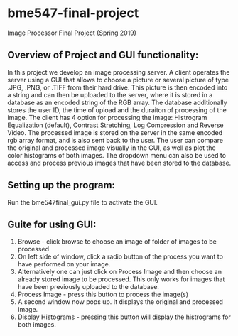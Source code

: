 # bme547-final-project
Image Processor Final Project (Spring 2019)

## Overview of Project and GUI functionality:
In this project we develop an image processing server. A client operates the server using a GUI
that allows to choose a picture or several picture of type .JPG, .PNG, or .TIFF from their hard drive.
This picture is then encoded into a string and can then be uploaded to the server, where it is stored in a database as an encoded string of the RGB array. The database additionally stores the user ID, the time of upload and the duraiton of processing of the image.
The client has 4 option for processing the image: Histrogram Equalization (default), Contrast Stretching, Log Compression and Reverse Video. The processed image is stored on the server in the same encoded rgb array format, and is also sent back to the user. The user can compare the original and processed image visually in the GUI, as well as plot the color histograms of both images. The dropdown menu can also be used to access and process previous images that have been stored to the database.

## Setting up the program:
Run the bme547final_gui.py file to activate the GUI.

## Guite for using GUI:
1. Browse - click browse to choose an image of folder of images to be processed
2. On left side of window, click a radio button of the process you want to have performed on your image.
3. Alternatively one can just click on Process Image and then choose an already stored image to be processed. This only works for images that have been previously uploaded to the database.
4. Process Image - press this button to process the image(s)
5. A second window now pops up. It displays the original and processed image.
6. Display Histograms - pressing this button will display the histrograms for both images.
